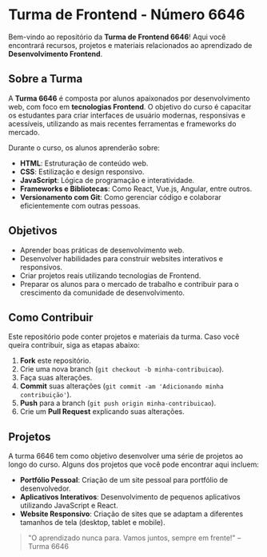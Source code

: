 # Turma de Frontend - Número 6646

Bem-vindo ao repositório da **Turma de Frontend 6646**! Aqui você encontrará recursos, projetos e materiais relacionados ao aprendizado de **Desenvolvimento Frontend**.

## Sobre a Turma

A **Turma 6646** é composta por alunos apaixonados por desenvolvimento web, com foco em **tecnologias Frontend**. O objetivo do curso é capacitar os estudantes para criar interfaces de usuário modernas, responsivas e acessíveis, utilizando as mais recentes ferramentas e frameworks do mercado.

Durante o curso, os alunos aprenderão sobre:

- **HTML**: Estruturação de conteúdo web.
- **CSS**: Estilização e design responsivo.
- **JavaScript**: Lógica de programação e interatividade.
- **Frameworks e Bibliotecas**: Como React, Vue.js, Angular, entre outros.
- **Versionamento com Git**: Como gerenciar código e colaborar eficientemente com outras pessoas.

## Objetivos

- Aprender boas práticas de desenvolvimento web.
- Desenvolver habilidades para construir websites interativos e responsivos.
- Criar projetos reais utilizando tecnologias de Frontend.
- Preparar os alunos para o mercado de trabalho e contribuir para o crescimento da comunidade de desenvolvimento.

## Como Contribuir

Este repositório pode conter projetos e materiais da turma. Caso você queira contribuir, siga as etapas abaixo:

1. **Fork** este repositório.
2. Crie uma nova branch (`git checkout -b minha-contribuicao`).
3. Faça suas alterações.
4. **Commit** suas alterações (`git commit -am 'Adicionando minha contribuição'`).
5. **Push** para a branch (`git push origin minha-contribuicao`).
6. Crie um **Pull Request** explicando suas alterações.

## Projetos

A turma 6646 tem como objetivo desenvolver uma série de projetos ao longo do curso. Alguns dos projetos que você pode encontrar aqui incluem:

- **Portfólio Pessoal**: Criação de um site pessoal para portfólio de desenvolvedor.
- **Aplicativos Interativos**: Desenvolvimento de pequenos aplicativos utilizando JavaScript e React.
- **Website Responsivo**: Criação de sites que se adaptam a diferentes tamanhos de tela (desktop, tablet e mobile).
  


> "O aprendizado nunca para. Vamos juntos, sempre em frente!" – Turma 6646
